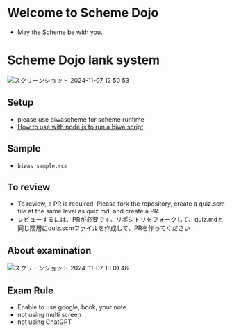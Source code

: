 # Welcome to Scheme Dojo
- May the Scheme be with you.


# Scheme Dojo lank system
![スクリーンショット 2024-11-07 12 50 53](https://github.com/user-attachments/assets/364c66ba-0890-4c8b-8168-6e2f1e2dedcd)


## Setup
- please use biwascheme for scheme runtime
- [How to use with node.js to run a biwa script
](https://github.com/biwascheme/biwascheme?tab=readme-ov-file#how-to-use-with-nodejs-to-run-a-biwa-script)

## Sample
- `biwas sample.scm`

## To review
- To review, a PR is required. Please fork the repository, create a quiz.scm file at the same level as quiz.md, and create a PR.
- レビューするには、PRが必要です。リポジトリをフォークして、quiz.mdと同じ階層にquiz.scmファイルを作成して、PRを作ってください

## About examination

![スクリーンショット 2024-11-07 13 01 46](https://github.com/user-attachments/assets/a4ce1424-fc3f-4634-afa3-c5c1ac911992)


## Exam Rule
- Enable to use google, book, your note.
- not using multi screen
- not using ChatGPT